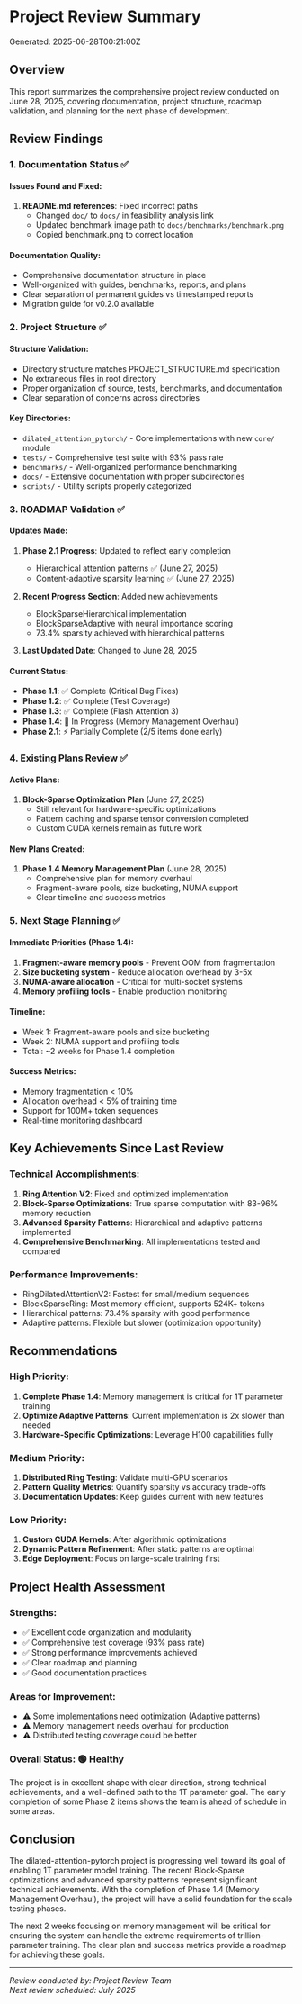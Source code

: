 # Project Review Summary

Generated: 2025-06-28T00:21:00Z

## Overview

This report summarizes the comprehensive project review conducted on June 28, 2025, covering documentation, project structure, roadmap validation, and planning for the next phase of development.

## Review Findings

### 1. Documentation Status ✅

#### Issues Found and Fixed:
1. **README.md references**: Fixed incorrect paths
   - Changed `doc/` to `docs/` in feasibility analysis link
   - Updated benchmark image path to `docs/benchmarks/benchmark.png`
   - Copied benchmark.png to correct location

#### Documentation Quality:
- Comprehensive documentation structure in place
- Well-organized with guides, benchmarks, reports, and plans
- Clear separation of permanent guides vs timestamped reports
- Migration guide for v0.2.0 available

### 2. Project Structure ✅

#### Structure Validation:
- Directory structure matches PROJECT_STRUCTURE.md specification
- No extraneous files in root directory
- Proper organization of source, tests, benchmarks, and documentation
- Clear separation of concerns across directories

#### Key Directories:
- `dilated_attention_pytorch/` - Core implementations with new `core/` module
- `tests/` - Comprehensive test suite with 93% pass rate
- `benchmarks/` - Well-organized performance benchmarking
- `docs/` - Extensive documentation with proper subdirectories
- `scripts/` - Utility scripts properly categorized

### 3. ROADMAP Validation ✅

#### Updates Made:
1. **Phase 2.1 Progress**: Updated to reflect early completion
   - Hierarchical attention patterns ✅ (June 27, 2025)
   - Content-adaptive sparsity learning ✅ (June 27, 2025)
   
2. **Recent Progress Section**: Added new achievements
   - BlockSparseHierarchical implementation
   - BlockSparseAdaptive with neural importance scoring
   - 73.4% sparsity achieved with hierarchical patterns

3. **Last Updated Date**: Changed to June 28, 2025

#### Current Status:
- **Phase 1.1**: ✅ Complete (Critical Bug Fixes)
- **Phase 1.2**: ✅ Complete (Test Coverage)
- **Phase 1.3**: ✅ Complete (Flash Attention 3)
- **Phase 1.4**: 🚧 In Progress (Memory Management Overhaul)
- **Phase 2.1**: ⚡ Partially Complete (2/5 items done early)

### 4. Existing Plans Review ✅

#### Active Plans:
1. **Block-Sparse Optimization Plan** (June 27, 2025)
   - Still relevant for hardware-specific optimizations
   - Pattern caching and sparse tensor conversion completed
   - Custom CUDA kernels remain as future work

#### New Plans Created:
1. **Phase 1.4 Memory Management Plan** (June 28, 2025)
   - Comprehensive plan for memory overhaul
   - Fragment-aware pools, size bucketing, NUMA support
   - Clear timeline and success metrics

### 5. Next Stage Planning ✅

#### Immediate Priorities (Phase 1.4):
1. **Fragment-aware memory pools** - Prevent OOM from fragmentation
2. **Size bucketing system** - Reduce allocation overhead by 3-5x
3. **NUMA-aware allocation** - Critical for multi-socket systems
4. **Memory profiling tools** - Enable production monitoring

#### Timeline:
- Week 1: Fragment-aware pools and size bucketing
- Week 2: NUMA support and profiling tools
- Total: ~2 weeks for Phase 1.4 completion

#### Success Metrics:
- Memory fragmentation < 10%
- Allocation overhead < 5% of training time
- Support for 100M+ token sequences
- Real-time monitoring dashboard

## Key Achievements Since Last Review

### Technical Accomplishments:
1. **Ring Attention V2**: Fixed and optimized implementation
2. **Block-Sparse Optimizations**: True sparse computation with 83-96% memory reduction
3. **Advanced Sparsity Patterns**: Hierarchical and adaptive patterns implemented
4. **Comprehensive Benchmarking**: All implementations tested and compared

### Performance Improvements:
- RingDilatedAttentionV2: Fastest for small/medium sequences
- BlockSparseRing: Most memory efficient, supports 524K+ tokens
- Hierarchical patterns: 73.4% sparsity with good performance
- Adaptive patterns: Flexible but slower (optimization opportunity)

## Recommendations

### High Priority:
1. **Complete Phase 1.4**: Memory management is critical for 1T parameter training
2. **Optimize Adaptive Patterns**: Current implementation is 2x slower than needed
3. **Hardware-Specific Optimizations**: Leverage H100 capabilities fully

### Medium Priority:
1. **Distributed Ring Testing**: Validate multi-GPU scenarios
2. **Pattern Quality Metrics**: Quantify sparsity vs accuracy trade-offs
3. **Documentation Updates**: Keep guides current with new features

### Low Priority:
1. **Custom CUDA Kernels**: After algorithmic optimizations
2. **Dynamic Pattern Refinement**: After static patterns are optimal
3. **Edge Deployment**: Focus on large-scale training first

## Project Health Assessment

### Strengths:
- ✅ Excellent code organization and modularity
- ✅ Comprehensive test coverage (93% pass rate)
- ✅ Strong performance improvements achieved
- ✅ Clear roadmap and planning
- ✅ Good documentation practices

### Areas for Improvement:
- ⚠️ Some implementations need optimization (Adaptive patterns)
- ⚠️ Memory management needs overhaul for production
- ⚠️ Distributed testing coverage could be better

### Overall Status: 🟢 Healthy

The project is in excellent shape with clear direction, strong technical achievements, and a well-defined path to the 1T parameter goal. The early completion of some Phase 2 items shows the team is ahead of schedule in some areas.

## Conclusion

The dilated-attention-pytorch project is progressing well toward its goal of enabling 1T parameter model training. The recent Block-Sparse optimizations and advanced sparsity patterns represent significant technical achievements. With the completion of Phase 1.4 (Memory Management Overhaul), the project will have a solid foundation for the scale testing phases.

The next 2 weeks focusing on memory management will be critical for ensuring the system can handle the extreme requirements of trillion-parameter training. The clear plan and success metrics provide a roadmap for achieving these goals.

---

*Review conducted by: Project Review Team*  
*Next review scheduled: July 2025*